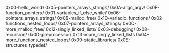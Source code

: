 0x00-hello_world/
0x05-pointers_arrays_strings/
0x0A-argc_argv/
0x0F-function_pointers/
0x01-variables_if_else_while/
0x06-pointers_arrays_strings/
0x0B-malloc_free/
0x10-variadic_functions/
0x02-functions_nested_loops/
0x07-pointers_arrays_strings/
0x0C-more_malloc_free/
0x12-singly_linked_lists/ 
0x03-debugging/
0x08-recursion/
0x0D-preprocessor/
0x13-more_singly_linked_lists
0x04-more_functions_nested_loops/ 
0x09-static_libraries/ 
0x0E-structures_typedef/
